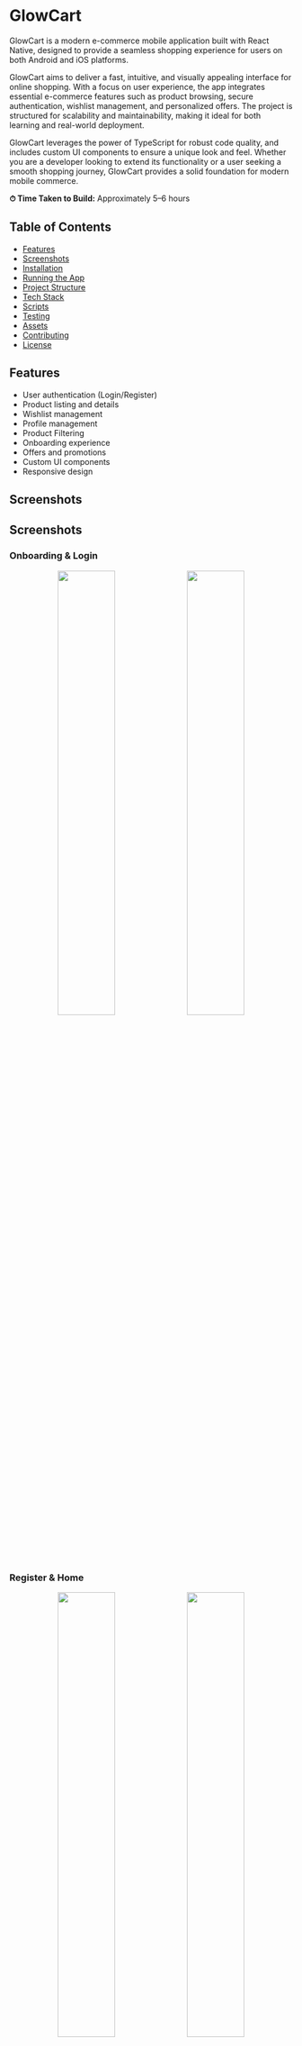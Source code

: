 # GlowCart

GlowCart is a modern e-commerce mobile application built with React Native, designed to provide a seamless shopping experience for users on both Android and iOS platforms.

GlowCart aims to deliver a fast, intuitive, and visually appealing interface for online shopping. With a focus on user experience, the app integrates essential e-commerce features such as product browsing, secure authentication, wishlist management, and personalized offers. The project is structured for scalability and maintainability, making it ideal for both learning and real-world deployment.

GlowCart leverages the power of TypeScript for robust code quality, and includes custom UI components to ensure a unique look and feel. Whether you are a developer looking to extend its functionality or a user seeking a smooth shopping journey, GlowCart provides a solid foundation for modern mobile commerce.

**⏱ Time Taken to Build:** Approximately 5–6 hours  

## Table of Contents

- [Features](#features)
- [Screenshots](#screenshots)
- [Installation](#installation)
- [Running the App](#running-the-app)
- [Project Structure](#project-structure)
- [Tech Stack](#tech-stack)
- [Scripts](#scripts)
- [Testing](#testing)
- [Assets](#assets)
- [Contributing](#contributing)
- [License](#license)

## Features

- User authentication (Login/Register)
- Product listing and details
- Wishlist management
- Profile management
- Product Filtering
- Onboarding experience
- Offers and promotions
- Custom UI components
- Responsive design

## Screenshots

## Screenshots

### Onboarding & Login
<p align="center">
  <img src="https://github.com/user-attachments/assets/e9810975-94dc-403a-a0a9-3ca13a8fad83" width="45%" />
  <img src="https://github.com/user-attachments/assets/c0af1bc5-4100-45cd-8c5b-e6b8dfe7ed2f" width="45%" />
</p>

### Register & Home
<p align="center">
  <img src="https://github.com/user-attachments/assets/902618b9-665e-4bdc-829e-5ef1667116a6" width="45%" />
  <img src="https://github.com/user-attachments/assets/d222b7f7-c902-4d54-a518-eff0b9a9b9f9" width="45%" />
</p>

### Product Details
<p align="center">
  <img src="https://github.com/user-attachments/assets/2ec7d142-dda2-4c30-affd-bf7363c3f1ec" width="45%" />
  <img src="https://github.com/user-attachments/assets/061d90cf-2b47-4dc3-8e4c-e021054df83d" width="45%" />
</p>

### Offers & Wishlist
<p align="center">
  <img src="https://github.com/user-attachments/assets/15912cf6-0f02-4950-8ce8-d8a73b1f3a6f" width="45%" />
  <img src="https://github.com/user-attachments/assets/2986a5da-24b1-44c1-b1d5-15aa4b45debc" width="45%" />
</p>

### Profile
<p align="center">
  <img src="https://github.com/user-attachments/assets/67e6b068-f51c-44b8-b84d-1daa7319618b" width="45%" />
</p>


---

## Demo Video
https://drive.google.com/file/d/1ZeUGGtHD0n98O0Nsuc3njLtlhOaWfLPa/view
---


## Installation

### Prerequisites

- Node.js (>=14.x)
- npm or yarn
- React Native CLI
- Android Studio/Xcode (for running on devices/emulators)

### Steps

1. Clone the repository:
   ```powershell
   git clone https://github.com/Mohd-Fazal-khan/GlowCart.git
   cd GlowCart
   ```
2. Install dependencies:
   ```powershell
   npm install
   # or
   yarn install
   ```
3. Install pods for iOS (macOS only):
   ```bash
   cd ios
   pod install
   cd ..
   ```

## Running the App

### Android

```powershell
npx react-native run-android
```

### iOS

```bash
npx react-native run-ios
```

## Project Structure

```
GlowCart/
├── app.json
├── App.tsx
├── babel.config.js
├── index.js
├── package.json
├── tsconfig.json
├── __tests__/
│   └── App.test.tsx
├── android/
│   └── ...
├── ios/
│   └── ...
├── src/
│   ├── assets/
│   │   ├── fonts/
│   │   └── images/
│   ├── componets/
│   │   ├── CustomButton.tsx
│   │   ├── Header.tsx
│   │   ├── ProductCard.tsx
│   │   └── ReviewsList.tsx
│   ├── constants/
│   │   ├── Colors.tsx
│   │   └── Font.tsx
│   └── screens/
│       ├── HomeScreen.tsx
│       ├── LoginScreen.tsx
│       ├── OfferScreen.tsx
│       ├── OnboardingScreen.tsx
│       ├── ProductDetailScreen.tsx
│       ├── ProfileScreen.tsx
│       ├── RegisterScreen.tsx
│       └── WishlistScreen.tsx
└── ...
```

## Tech Stack

- **React Native**: Mobile app framework
- **TypeScript**: Type safety
- **Jest**: Testing
- **Prettier & ESLint**: Code formatting and linting
- **Metro**: Bundler

## Scripts

- `npm start` — Start Metro bundler
- `npm run android` — Run app on Android
- `npm run ios` — Run app on iOS
- `npm test` — Run tests
- `npm run lint` — Run ESLint
- `npm run prettier` — Format code

## Testing

Unit tests are located in the `__tests__` directory. Run tests with:

```powershell
npm test
```

## Assets

- **Fonts**: Located in `src/assets/fonts/`
- **Images**: Located in `src/assets/images/`

## Contributing

1. Fork the repository
2. Create your feature branch (`git checkout -b feature/YourFeature`)
3. Commit your changes (`git commit -am 'Add new feature'`)
4. Push to the branch (`git push origin feature/YourFeature`)
5. Create a new Pull Request

## License

This project is licensed under the MIT License.

## Created By

Mohd Fazal Khan
